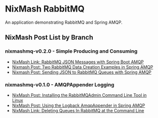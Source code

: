 NixMash RabbitMQ
==========================

An application demonstrating RabbitMQ and Spring AMQP.

## NixMash Post List by Branch

### nixmashmq-v0.2.0 - Simple Producing and Consuming
 
- [NixMash Link: RabbitMQ JSON Messages with Spring Boot AMQP](http://nixmash.com/post/rabbitmq-json-messages-with-spring-boot-amqp)
- [Nixmash Post: Two RabbitMQ Data Creation Examples in Spring AMQP](http://nixmash.com/post/two-data-creation-rabbitmq-examples-with-spring-amqp)
- [Nixmash Post: Sending JSON to RabbitMQ Queues with Spring AMQP](http://nixmash.com/post/sending-json-to-rabbitmq-queues-with-spring-amqp)

### nixmashmq-v0.1.0 - AMQPAppender Logging

- [NixMash Post: Installing the RabbitMQAdmin Command Line Tool in Linux](http://nixmash.com/post/installing-rabbitmqadmin-command-line-tool-in-ubuntu)
- [NixMash Post: Using the Logback AmqpAppender in Spring AMQP](http://nixmash.com/post/using-the-logback-amqpappender-in-spring-amqp)
- [NixMash Link: Deleting Queues In RabbitMQ at the Command Line](http://nixmash.com/post/deleting-queues-in-rabbitmq-at-the-command-line)